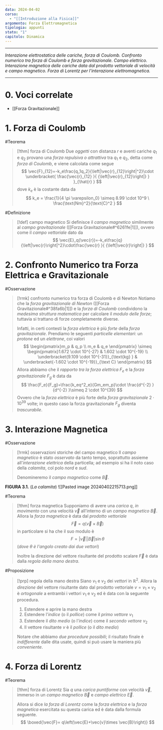 ```yaml
---
data: 2024-04-02
corso:
  - "[[Introduzione alla Fisica]]"
argomento: Forza Elettromagnetica
tipologia: appunti
stato: "1"
capitolo: Dinamica
---
```

- - -
*Interazione elettrostatica delle cariche, forza di Coulomb. Confronto numerico tra forza di Coulomb e forza gravitazionale. Campo elettrico. Interazione magnetica delle cariche data dal prodotto vettoriale di velocità e campo magnetico. Forza di Lorentz per l'interazione elettromagnetica.*
- - -
# 0. Voci correlate
- [[Forza Gravitazionale]]
# 1. Forza di Coulomb
#Teorema 
> [!thm] forza di Coulomb
> Due *oggetti* con distanza $r$ e aventi cariche $q_1$ e $q_2$ provano una *forza repulsiva o attrattiva* tra $q_1$ e $q_2$, detta come *forza di Coulomb*, e viene calcolata come segue
> $$
> \vec{F}_{12}=-k_e\frac{q_1q_2}{\left|\vec{r}_{12}\right|^2}\cdot \underbracket{ \frac{\vec{r}_{12} }{ {\left|\vec{r}_{12}\right|} } }_{\hat{r} }
> $$
> dove $k_e$ è la costante data da
> $$
> k_e = \frac{1}{4 \pi \varepsilon_0} \simeq 8.99 \cdot 10^9 \ \frac{\text{Nm}^2}{\text{C}^2 }
> $$

#Definizione 
> [!def] campo magnetico
> Si definisce il *campo magnetico* similmente al *campo gravitazionale* ([[Forza Gravitazionale#^6261fe|1]]), ovvero come il *campo vettoriale* dato da
> $$
> \vec{E}_q(\vec{r})=-k_e\frac{q}{\left|\vec{r}\right|^2}\cdot\frac{\vec{r} }{ {\left|\vec{r}\right|} } 
> $$

# 2. Confronto Numerico tra Forza Elettrica e Gravitazionale
#Osservazione 
> [!rmk] confronto numerico tra forza di Coulomb e di Newton
> Notiamo che la *forza gravitazionale di Newton* ([[Forza Gravitazionale#^38fa6b|1]]) e la *forza di Coulomb* condividono la *medesima struttura matematica* per calcolare il *modulo delle forze*; tuttavia si trattano di forze completamente diverse.
> 
> Infatti, in certi contesti la *forza elettrica* è più *forte* della *forza gravitazionale*. Prendiamo le seguenti *particelle elementari*: un *protone* ed un *elettrone*, coi valori
> $$
> \begin{pmatrix}m_p & q_p \\ m_e & q_e \end{pmatrix} \simeq \begin{pmatrix}1.672 \cdot 10^{-27} & 1.602 \cdot 10^{-19} \\ \underbracket{9.109 \cdot 10^{-31}}_{\text{kg} } & \underbracket{-1.602 \cdot 10^{-19}}_{\text C} \end{pmatrix}
> $$
> Allora abbiamo che il *rapporto tra la forza elettrica* $F_e$ e la *forza gravitazionale* $F_g$ è data da
> $$
> \frac{F_e}{F_g}=\frac{k_eq^2_e}{Gm_em_p}\cdot \frac{d^{-2} }{d^{-2} }\simeq 2 \cdot 10^{39}
> $$
> Ovvero che la *forza elettrica* è più forte della *forza gravitazionale* $2\cdot 10^{39}$ volte; in questo caso la forza gravitazionale $F_g$ diventa *trascurabile*.

# 3. Interazione Magnetica
#Osservazione 
> [!rmk] osservazioni storiche del campo magnetico
> Il *campo magnetico* è stato *osservato* da tanto tempo, soprattutto assieme all'*interazione elettrica* della particella; ad esempio si ha il noto caso della *calamita*, col polo *nord* e *sud*.
> 
> Denomineremo il *campo magnetico* come $\vec{B}$.

**FIGURA 3.1.** (*La calamita*)
![[Pasted image 20240402215713.png]]

#Teorema 
> [!thm] forza magnetica
> Supponiamo di avere una *carica* $q$, *in movimento* con una velocità $\vec{v}$ all'interno di un *campo magnetico* $\vec{B}$. 
> Allora la *forza magnetica* è data dal *prodotto vettoriale*
> $$
> \vec{F}=q(\vec{v}\times \vec{B})
> $$
> in particolare si ha che il suo modulo è
> $$
> F=|\vec{v}| |\vec{B}| \sin \theta
> $$
> (*dove $\theta$ è l'angolo creato dai due vettori*)
> 
> Inoltre la direzione del vettore risultante del prodotto scalare $\vec{F}$ è data dalla *regola della mano destra*.

#Proposizione 
> [!prp] regola della mano destra
> Siano $v_1$ e $v_2$ dei *vettori* in $\mathbb{R}^2$. Allora la *direzione* del vettore risultante dato dal prodotto vettoriale $v = v_1 \times v_2$ è *ortogonale* a entrambi i vettori $v_1$ e $v_2$ ed è data con la seguente procedura.
> 1. Estendere e aprire la mano destra
> 2. Estendere l'*indice* (o il *pollice*) come il *primo vettore* $v_1$
> 3. Estendere il *dito medio* (o l'*indice*) come il *secondo vettore* $v_2$
> 4. Il vettore risultante $v$ è il *pollice* (o il *dito medio*)
> 
> Notare che abbiamo *due procedure possibili*; il risultato finale è *indifferente* dalle dita usate, quindi si può usare la maniera più *conveniente*.

# 4. Forza di Lorentz
#Teorema 
> [!thm] forza di Lorentz
> Sia $q$ una *carica puntiforme* con velocità $\vec{v}$, immerso in un *campo magnetico* $\vec{B}$ e *campo elettrico* $\vec{E}$. 
> 
> Allora si dice *la forza di Lorentz* come la *forza elettrica* e la *forza magnetica* esercitata su questa carica ed è data dalla formula seguente.
> $$
> \boxed{\vec{F}= q\left(\vec{E}+\vec{v}\times \vec{B}\right)}
> $$
